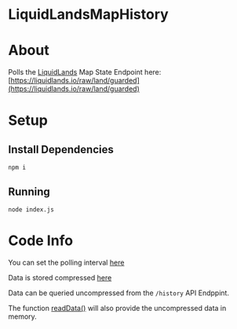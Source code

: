 # LiquidLandsMapHistory

# About

Polls the [LiquidLands](https://liquidlands.io/) Map State Endpoint here: [https://liquidlands.io/raw/land/guarded](https://liquidlands.io/raw/land/guarded)

# Setup

## Install Dependencies

```npm i```

## Running

```node index.js```

# Code Info

You can set the polling interval [here](https://github.com/vinny-888/LiquidLandsMapHistory/blob/main/index.js#L16)

Data is stored compressed [here](https://github.com/vinny-888/LiquidLandsMapHistory/blob/main/mapHistory.json)

Data can be queried uncompressed from the ```/history``` API Endppint.

The function [readData()](https://github.com/vinny-888/LiquidLandsMapHistory/blob/main/index.js#L23) will also provide the uncompressed data in memory.
